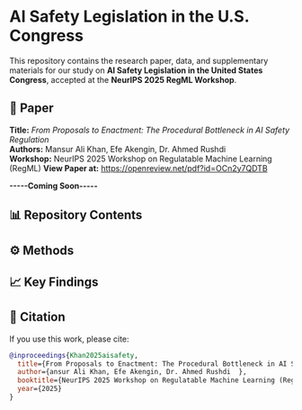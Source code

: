 # AI Safety Legislation in the U.S. Congress

This repository contains the research paper, data, and supplementary materials for our study on **AI Safety Legislation in the United States Congress**, accepted at the **NeurIPS 2025 RegML Workshop**.

## 📄 Paper
**Title:** *From Proposals to Enactment: The Procedural Bottleneck in AI Safety Regulation*  
**Authors:** Mansur Ali Khan, Efe Akengin, Dr. Ahmed Rushdi  
**Workshop:** NeurIPS 2025 Workshop on Regulatable Machine Learning (RegML)
**View Paper at:** https://openreview.net/pdf?id=OCn2y7QDTB

******-----Coming Soon-----******


## 📊 Repository Contents


## ⚙️ Methods


## 📈 Key Findings


## 🔗 Citation
If you use this work, please cite:
```bibtex
@inproceedings{Khan2025aisafety,
  title={From Proposals to Enactment: The Procedural Bottleneck in AI Safety Regulation},
  author={ansur Ali Khan, Efe Akengin, Dr. Ahmed Rushdi  },
  booktitle={NeurIPS 2025 Workshop on Regulatable Machine Learning (RegML)},
  year={2025}
}
